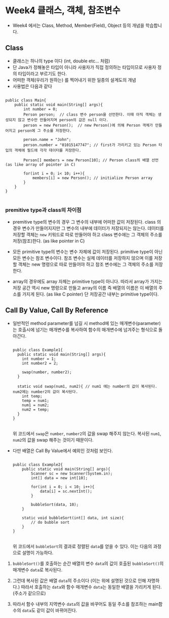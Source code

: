 # Week4 클래스, 객체, 참조변수

* Week4 에서는 Class, Method, Member(Field), Object 등의 개념을 학습합니다.

## Class
* 클래스는 하나의 type 이다 (int, double etc... 처럼)
* 단 Java가 정해놓은 타입이 아니라 사용자가 직접 정의하는 타입이므로 사용자 정의 타입이라고 부르기도 한다.
* 어떠한 객체(우리가 원하는) 를 찍어내기 위한 일종의 설계도의 개념
* 사용법은 다음과 같다

<pre>
<code>
public class Main{
    public static void main(String[] args){
        int number = 0;
        Person person;  // class 변수 person을 선언한다. 이때 아직 객체는 생성되지 않고 변수만 만들어지며 person의 값은 null 이다.
        person = new Person();  // new Person()에 의해 Person 객체가 만들어지고 person에 그 주소를 저장한다.

        person.name = "John";
        person.number = "01015147747"; // first가 가리키고 있는 Person 타입의 객체에 필드에 각각 데이터를 저장한다.

        Person[] members = new Person[10]; // Person class의 배열 선언(as like array of pointer in C)

        for(int i = 0; i< 10; i++){
            members[i] = new Person(); // initialize Person array
        }
    }
}
</code>
</pre>

### premitive type과 class의 차이점
* premitive type의 변수의 경우 그 변수의 내부에 어떠한 값이 저장된다.
  class 의 경우 변수가 만들어지지만 그 변수의 내부에 데이터가 저장되지는 않는다.
  데이터를 저장할 객체는 ```new``` 키워드로 따로 만들어야 하고 class 변수에는 그 객체의 주소를 저장(참조)한다. (as like pointer in C)

* 모든 primitive type의 변수는 변수 자체에 값이 저장된다.
  primitive type이 아닌 모든 변수는 참조 변수이다.
  참조 변수는 실제 데이터를 저장하지 않으며 이를 저장할 객체는 new 명령으로 따로 만들어야 하고 참조 변수에는 그 객체의 주소를 저장한다.

* array의 경우에도 array 자체는 primitive type이 아니다. 따라서 array가 가지는 저장 공간 역시 new 명령으로 만들고 array의 이름
  즉 배열의 이름은 이 배열의 주소를 가지게 된다. (as like C pointer) 단 저장공간 내부는 primitive type이다.


## Call By Value, Call By Reference

* 일반적인 method parameter를 넘길 시 method에 있는 매개변수(parameter)는 호출시에 넘기는 매개변수를 복사하여
  함수의 매개변수에 넘겨주는 형식으로 돌아간다.

  <pre>
  <code>
  public class Example1{
    public static void main(String[] args){
      int number = 1;
      int number2 = 2;

      swap(number, number2);
    }

    static void swap(num1, num2){ // num1 에는 number의 값이 복사된다. num2에는 number2의 값이 복사된다.
      int temp;
      temp = num1;
      num1 = num2;
      num2 = temp;
    }
  }
  </code>
  </pre>
  
  위 코드에서 ```swap```은 ```number```, ```number2```의 값을 swap 해주지 않는다. 복사된 ```num1```, ```num2```의 값을 swap 해주는 것이기 때문이다.

* 다만 배열은 Call By Value에서 예외인 것처럼 보인다.
  <pre>
  <code>
  public class Example2{
      public static void main(String[] args){
          Scanner sc = new Scanner(System.in);
          int[] data = new int[10];

          for(int i = 0; i < 10; i++){
              data[i] = sc.nextInt();
          }

          bubbleSort(data, 10);
      }

      static void bubbleSort(int[] data, int size){
          // do bubble sort
      }
  }
  </code>
  </pre>
  
  위 코드에서 ```bubbleSort```의 결과로 정렬된 ```data```를 얻을 수 있다.
  이는 다음의 과정으로 설명이 가능하다.
  
1. ```bubbleSort()```를 호출하는 순간 배열의 변수 ```data```의 값이 호출된 ```bubbleSort()```의 매개변수 ```data```로 복사된다.

2. 그런데 복사된 값은 배열 ```data```의 주소이다 (이는 위에 설명된 것으로 인해 자명하다.) 따라서 호출하는 ```data```와 함수 매개변수 ```data```는
   동일한 배열을 가리키게 된다. (주소가 같으므로)

3. 따라서 함수 내부의 지역변수 ```data```의 값을 바꾸어도 동일 주소를 참조하는 main함수의 ```data```도 같이 값이 바뀌어진다.
